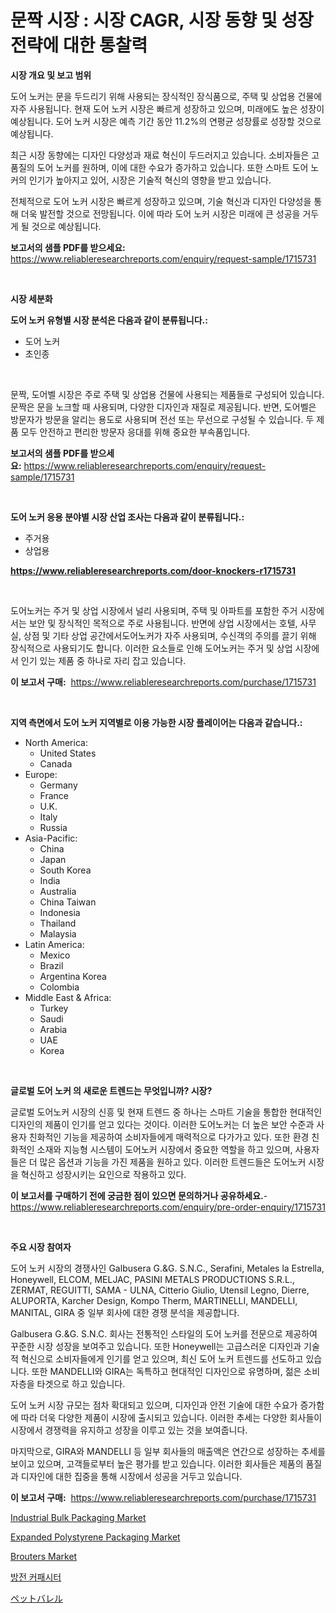 <p><h1>문짝 시장 : 시장 CAGR, 시장 동향 및 성장 전략에 대한 통찰력</h1></p><p><strong>시장 개요 및 보고 범위</strong></p>
<p><p>도어 노커는 문을 두드리기 위해 사용되는 장식적인 장식품으로, 주택 및 상업용 건물에 자주 사용됩니다. 현재 도어 노커 시장은 빠르게 성장하고 있으며, 미래에도 높은 성장이 예상됩니다. 도어 노커 시장은 예측 기간 동안 11.2%의 연평균 성장률로 성장할 것으로 예상됩니다.</p><p>최근 시장 동향에는 디자인 다양성과 재료 혁신이 두드러지고 있습니다. 소비자들은 고품질의 도어 노커를 원하며, 이에 대한 수요가 증가하고 있습니다. 또한 스마트 도어 노커의 인기가 높아지고 있어, 시장은 기술적 혁신의 영향을 받고 있습니다.</p><p>전체적으로 도어 노커 시장은 빠르게 성장하고 있으며, 기술 혁신과 디자인 다양성을 통해 더욱 발전할 것으로 전망됩니다. 이에 따라 도어 노커 시장은 미래에 큰 성공을 거두게 될 것으로 예상됩니다.</p></p>
<p><strong>보고서의 샘플 PDF를 받으세요:</strong> <a href="https://www.reliableresearchreports.com/enquiry/request-sample/1715731">https://www.reliableresearchreports.com/enquiry/request-sample/1715731</a></p>
<p>&nbsp;</p>
<p><strong>시장 세분화</strong></p>
<p><strong>도어 노커 유형별 시장 분석은 다음과 같이 분류됩니다.:</strong></p>
<p><ul><li>도어 노커</li><li>초인종</li></ul></p>
<p>&nbsp;</p>
<p><p>문짝, 도어벨 시장은 주로 주택 및 상업용 건물에 사용되는 제품들로 구성되어 있습니다. 문짝은 문을 노크할 때 사용되며, 다양한 디자인과 재질로 제공됩니다. 반면, 도어벨은 방문자가 방문을 알리는 용도로 사용되며 전선 또는 무선으로 구성될 수 있습니다. 두 제품 모두 안전하고 편리한 방문자 응대를 위해 중요한 부속품입니다.</p></p>
<p><strong>보고서의 샘플 PDF를 받으세요:</strong>&nbsp;<a href="https://www.reliableresearchreports.com/enquiry/request-sample/1715731">https://www.reliableresearchreports.com/enquiry/request-sample/1715731</a></p>
<p>&nbsp;</p>
<p><strong> 도어 노커 응용 분야별 시장 산업 조사는 다음과 같이 분류됩니다.:</strong></p>
<p><ul><li>주거용</li><li>상업용</li></ul></p>
<p><strong><a href="https://www.reliableresearchreports.com/door-knockers-r1715731">https://www.reliableresearchreports.com/door-knockers-r1715731</a></strong></p>
<p>&nbsp;</p>
<p><p>도어노커는 주거 및 상업 시장에서 널리 사용되며, 주택 및 아파트를 포함한 주거 시장에서는 보안 및 장식적인 목적으로 주로 사용됩니다. 반면에 상업 시장에서는 호텔, 사무실, 상점 및 기타 상업 공간에서도어노커가 자주 사용되며, 수신객의 주의를 끌기 위해 장식적으로 사용되기도 합니다. 이러한 요소들로 인해 도어노커는 주거 및 상업 시장에서 인기 있는 제품 중 하나로 자리 잡고 있습니다.</p></p>
<p><strong>이 보고서 구매:</strong>&nbsp; <a href="https://www.reliableresearchreports.com/purchase/1715731">https://www.reliableresearchreports.com/purchase/1715731</a></p>
<p>&nbsp;</p>
<p><strong>지역 측면에서 도어 노커 지역별로 이용 가능한 시장 플레이어는 다음과 같습니다.:</strong></p>
<p><ul>
    <li>
        North America:
        <ul>
            <li>United States</li>
            <li>Canada</li>
        </ul>
    </li>
    <li>
        Europe:
        <ul>
            <li>Germany</li>
            <li>France</li>
            <li>U.K.</li>
            <li>Italy</li>
            <li>Russia</li>
        </ul>
    </li>
    <li>
        Asia-Pacific:
        <ul>
            <li>China</li>
            <li>Japan</li>
            <li>South Korea</li>
            <li>India</li>
            <li>Australia</li>
            <li>China Taiwan</li>
            <li>Indonesia</li>
            <li>Thailand</li>
            <li>Malaysia</li>
        </ul>
    </li>
    <li>
        Latin America:
        <ul>
            <li>Mexico</li>
            <li>Brazil</li>
            <li>Argentina Korea</li>
            <li>Colombia</li>
        </ul>
    </li>
    <li>
        Middle East & Africa:
        <ul>
            <li>Turkey</li>
            <li>Saudi</li>
            <li>Arabia</li>
            <li>UAE</li>
            <li>Korea</li>
        </ul>
    </li>
    </ul></p>
<p>&nbsp;</p>
<p><strong>글로벌 도어 노커 의 새로운 트렌드는 무엇입니까? 시장?</strong></p>
<p><p>글로벌 도어노커 시장의 신흥 및 현재 트렌드 중 하나는 스마트 기술을 통합한 현대적인 디자인의 제품이 인기를 얻고 있다는 것이다. 이러한 도어노커는 더 높은 보안 수준과 사용자 친화적인 기능을 제공하여 소비자들에게 매력적으로 다가가고 있다. 또한 환경 친화적인 소재와 지능형 시스템이 도어노커 시장에서 중요한 역할을 하고 있으며, 사용자들은 더 많은 옵션과 기능을 가진 제품을 원하고 있다. 이러한 트렌드들은 도어노커 시장을 혁신하고 성장시키는 요인으로 작용하고 있다.</p></p>
<p><strong>이 보고서를 구매하기 전에 궁금한 점이 있으면 문의하거나 공유하세요.</strong>- <a href="https://www.reliableresearchreports.com/enquiry/pre-order-enquiry/1715731">https://www.reliableresearchreports.com/enquiry/pre-order-enquiry/1715731</a></p>
<p>&nbsp;</p>
<p><strong>주요 시장 참여자</strong></p>
<p><p>도어 노커 시장의 경쟁사인 Galbusera G.&G. S.N.C., Serafini, Metales la Estrella, Honeywell, ELCOM, MELJAC, PASINI METALS PRODUCTIONS S.R.L., ZERMAT, REGUITTI, SAMA - ULNA, Citterio Giulio, Utensil Legno, Dierre, ALUPORTA, Karcher Design, Kompo Therm, MARTINELLI, MANDELLI, MANITAL, GIRA 중 일부 회사에 대한 경쟁 분석을 제공합니다.</p><p>Galbusera G.&G. S.N.C. 회사는 전통적인 스타일의 도어 노커를 전문으로 제공하여 꾸준한 시장 성장을 보여주고 있습니다. 또한 Honeywell는 고급스러운 디자인과 기술적 혁신으로 소비자들에게 인기를 얻고 있으며, 최신 도어 노커 트렌드를 선도하고 있습니다. 또한 MANDELLI와 GIRA는 독특하고 현대적인 디자인으로 유명하며, 젊은 소비자층을 타겟으로 하고 있습니다.</p><p>도어 노커 시장 규모는 점차 확대되고 있으며, 디자인과 안전 기술에 대한 수요가 증가함에 따라 더욱 다양한 제품이 시장에 출시되고 있습니다. 이러한 추세는 다양한 회사들이 시장에서 경쟁력을 유지하고 성장을 이루고 있는 것을 보여줍니다.</p><p>마지막으로, GIRA와 MANDELLI 등 일부 회사들의 매출액은 연간으로 성장하는 추세를 보이고 있으며, 고객들로부터 높은 평가를 받고 있습니다. 이러한 회사들은 제품의 품질과 디자인에 대한 집중을 통해 시장에서 성공을 거두고 있습니다.</p></p>
<p><strong>이 보고서 구매:</strong>&nbsp;&nbsp;<a href="https://www.reliableresearchreports.com/purchase/1715731">https://www.reliableresearchreports.com/purchase/1715731</a></p>
<p><p><a href="https://github.com/shotows/Market-Research-Report-List-2/blob/main/industrial-bulk-packaging-market.md">Industrial Bulk Packaging Market</a></p><p><a href="https://github.com/beatblasta/Market-Research-Report-List-2/blob/main/expanded-polystyrene-packaging-market.md">Expanded Polystyrene Packaging Market</a></p><p><a href="https://www.linkedin.com/pulse/brouters-market-trends-forecast-competitive-analysis-2031-pereops-d1fse?trackingId=0FkZ0yGkaIHpoBTAC6tD8g%3D%3D">Brouters Market</a></p><p><a href="https://medium.com/@gustavorn8776/%EB%B0%A9%EC%A0%84-%EC%BB%A4%ED%8C%A8%EC%8B%9C%ED%84%B0-%EC%8B%9C%EC%9E%A5-2031%EB%85%84%EA%B9%8C%EC%A7%80%EC%9D%98-%EC%84%B1%EA%B3%B5%EC%A0%81%EC%9D%B8-%EB%B9%84%EC%A6%88%EB%8B%88%EC%8A%A4-%EC%A0%84%EB%9E%B5%EC%9D%84-%EC%9C%84%ED%95%9C-%EC%97%B4%EC%87%A0-32e58208d1b8">방전 커패시터</a></p><p><a href="https://medium.com/@elishelacruz56456/%E3%83%9A%E3%83%83%E3%83%88%E3%83%90%E3%83%AC%E3%83%AB%E5%B8%82%E5%A0%B4-%E7%AB%B6%E4%BA%89%E5%88%86%E6%9E%90-%E5%B8%82%E5%A0%B4%E3%83%88%E3%83%AC%E3%83%B3%E3%83%89-%E3%81%8A%E3%82%88%E3%81%B32031%E5%B9%B4%E3%81%BE%E3%81%A7%E3%81%AE%E4%BA%88%E6%B8%AC-8b2db75e6444">ペットバレル</a></p></p>